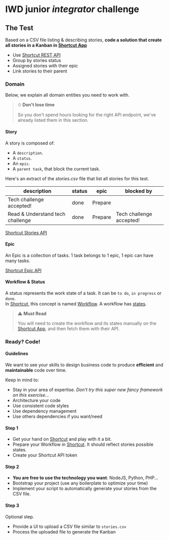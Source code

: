 # IWD junior *integrator* challenge

## The Test

Based on a CSV file listing & describing stories, **code a solution that create all stories in a Kanban in [Shortcut App](https://app.shortcut.com/)**

- Use [Shortcut REST API](https://shortcut.com/api/rest/v3)
- Group by stories status
- Assigned stories with their epic
- Link stories to their parent

### Domain

Below, we explain all domain entities you need to work with.

> ⏱ **Don't lose time**
>
> So you don't spend hours looking for the right API endpoint, we've already listed them in this section.

#### Story

A story is composed of:
- A `description`.
- A `status`.
- An `epic`.
- A `parent task`, that block the current task.

Here's an extract of the *stories.csv* file that list all stories for this test. 

| description                      | status      | epic    | blocked by                       |
|----------------------------------|-------------|---------|----------------------------------|
| Tech challenge accepted!         | done        | Prepare |                                  |
| Read & Understand tech challenge | done        | Prepare | Tech challenge accepted!         |

[Shortcut Stories API](https://shortcut.com/api/rest/v3#Stories)

#### Epic

An Epic is a collection of tasks. 1 task belongs to 1 epic, 1 epic can have many tasks.

[Shortcut Epic API](https://shortcut.com/api/rest/v3#Epics)

#### Workflow & Status

A status represents the work state of a task. It can be `to do`, `in progress` or `done`.  
In [Shortcut](https://app.shortcut.com/), this concept is named [Workflow](https://shortcut.com/api/rest/v3#Workflows).
A workflow has [states](https://shortcut.com/api/rest/v3#WorkflowState).

> ⚠️ **Must Read**  
> 
> You will need to create the workflow and its states manually on the [Shortcut App](https://app.shortcut.com/), and then fetch them with their API.

### Ready? Code!

#### Guidelines

We want to see your skills to design business code to produce **efficient** and **maintainable** code over time.

Keep in mind to:

- Stay in your area of expertise. *Don't try this super new fancy framework on this exercise...*
- Architecture your code
- Use consistent code styles
- Use dependency management
- Use others dependencies if you want/need

#### Step 1

- Get your hand on [Shortcut](https://app.shortcut.com/) and play with it a bit.
- Prepare your Workflow in [Shortcut](https://app.shortcut.com/). It should reflect stories possible states.
- Create your Shortcut API token

#### Step 2

- **You are free to use the technology you want**: NodeJS, Python, PHP...
- Bootstrap your project (use any boilerplate to optimize your time)
- Implement your script to automatically generate your stories from the CSV file.

#### Step 3

Optional step.

- Provide a UI to upload a CSV file similar to `stories.csv`
- Process the uploaded file to generate the Kanban
